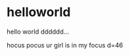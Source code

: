# helloworld
<html>
  <head>
  </head>
  <body>
    <div>
      hello world dddddd...
    </div>
  </body> 
</html>

hocus pocus ur girl is in my focus
d=46
